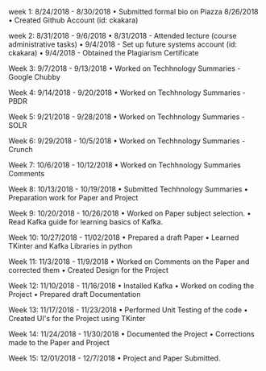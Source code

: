 week 1: 8/24/2018 - 8/30/2018
	•	Submitted formal bio on Piazza 8/26/2018
	•	Created Github Account (id: ckakara)
	
week 2: 8/31/2018 - 9/6/2018
	•	8/31/2018 - Attended lecture (course administrative tasks)
	•	9/4/2018  - Set up future systems account (id: ckakara)
	•	9/4/2018  - Obtained the Plagiarism Certificate	
	
Week 3: 9/7/2018 - 9/13/2018
	•	Worked on Techhnology Summaries - Google Chubby
	
Week 4: 9/14/2018 - 9/20/2018
	•	Worked on Techhnology Summaries - PBDR
	
Week 5: 9/21/2018 - 9/28/2018
	•	Worked on Techhnology Summaries - SOLR
	
Week 6: 9/29/2018 - 10/5/2018
	•	Worked on Techhnology Summaries - Crunch
	
Week 7: 10/6/2018 - 10/12/2018
	•	Worked on Techhnology Summaries Comments
	
Week 8: 10/13/2018 - 10/19/2018
	•	Submitted Techhnology Summaries
	•	Preparation work for Paper and Project
	
Week 9: 10/20/2018 - 10/26/2018
	•	Worked on Paper subject selection.
	•	Read Kafka guide for learning basics of Kafka.
	
Week 10: 10/27/2018 - 11/02/2018
	•	Prepared a draft Paper
	•	Learned TKinter and Kafka Libraries in python
	
Week 11: 11/3/2018 - 11/9/2018
	•	Worked on Comments on the Paper and corrected them
	•	Created Design for the Project
	
Week 12: 11/10/2018 - 11/16/2018
	•	Installed Kafka
	•	Worked on coding the Project
	•	Prepared draft Documentation
	
Week 13: 11/17/2018 - 11/23/2018
	•	Performed Unit Testing of the code
	•	Created UI's for the Project using TKinter
	
Week 14: 11/24/2018 - 11/30/2018
	•	Documented the Project
	•	Corrections made to the Paper and Project

Week 15: 12/01/2018 - 12/7/2018
	•	Project and Paper Submitted.


